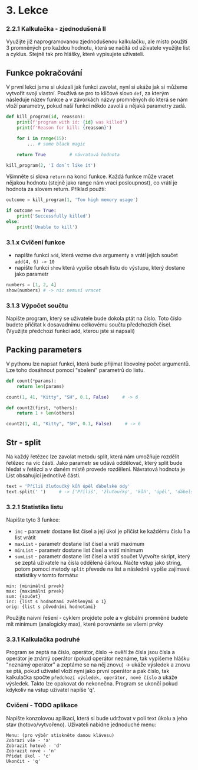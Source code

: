 # 3. Lekce

### 2.2.1 Kalkulačka - zjednodušená II
Využijte již naprogramovanou zjednodušenou kalkulačku, ale místo použití 3 promněných pro každou hodnotu, která se načítá od uživatele využijte list a cyklus. Stejně tak pro hlášky, které vypisujete uživateli.

## Funkce pokračování
V první lekci jsme si ukázali jak funkci zavolat, nyní si ukáže jak si můžeme vytvořit svoji vlastní. Používá se pro to klíčové slovo `def`, za kterým následuje název funkce a v závorkách názvy promněných do která se nám vloží parametry, pokud naší funkci někdo zavolá a nějaká parametry zadá.
```python
def kill_program(id, reasson):
    print(f'program with id: {id} was killed')
    print(f'Reason for kill: {reasson}')

    for i in range(15):
        ... # some black magic

    return True         # návratová hodnota

kill_program(2, 'I don`t like it')
```
Všimněte si slova `return` na konci funkce. Každá funkce může vracet nějakou hodnotu (stejně jako range nám vrací posloupnost), co vrátí je hodnota za slovem return. Příklad použtí:
```python
outcome = kill_program(1, 'Too high memory usage')

if outcome == True:
    print('Successfully killed')
else:
    print('Unable to kill')
```

### 3.1.x Cvičení funkce
* napište funkci `add`, která vezme dva argumenty a vrátí jejich součet
```add(4, 6) -> 10```
* napište funkci `show` která vypíše obsah listu do výstupu, který dostane jako parametr
```python
numbers = [1, 2, 4]
show(numbers) # -> nic nemusí vracet
```

### 3.1.3 Výpočet součtu
Napište program, který se uživatele bude dokola ptát na číslo. Toto číslo budete přičítat k dosavadnímu celkovému součtu předchozích čísel. (Využijte předchozí funkci add, kterou jste si napsali)

## Packing parameters
V pythonu lze napsat funkci, která bude přijímat libovolný počet argumentů. Lze toho dosáhnout pomocí "sbalení" parametrů do listu.
```python
def count(*params):
    return len(params)

count(1, 41, "Kitty", "SH", 0.1, False)     # -> 6

def count2(first, *others):
    return 1 + len(others)

count2(1, 41, "Kitty", "SH", 0.1, False)     # -> 6
```

## Str - split
Na každý řetězec lze zavolat metodu split, která nám umožňuje rozdělit řetězec na víc částí. Jako parametr se udává oddělovač, který split bude hledat v řetězci a v daném místě provede rozdělení. Návratová hodnota je List obsahující jednotlivé části.
```python
text = 'Příliš žluťoučký kůň úpěl ďábelské ódy'
text.split(' ')     # -> ['Příliš', 'žluťoučký', 'kůň', 'úpěl', 'ďábelské', 'ódy']
```

### 3.2.1 Statistika listu
Napište tyto 3 funkce:
* `inc` - parametr dostane list čísel a její úkol je přičíst ke každému číslu 1 a list vrátit
* `maxList` - parametr dostane list čísel a vrátí maximum
* `minList` - parametr dostane list čísel a vrátí minimum
* `sumList` - parametr dostane list čísel a vrátí součet
Vytvořte skript, který se zeptá uživatele na čísla oddělená čárkou. Načte vstup jako string, potom pomocí metody `split` převede na list a následně vypíše zajímavé statistiky v tomto formátu:
```text
min: {minimální prvek}
max: {maximální prvek}
sum: {součet}
inc: {list s hodnotami zvětšenými o 1}
orig: {list s původními hodnotami}
```
Použijte naivní řešení - cyklem projdete pole a v globální promněné budete mít minimum (analogicky max), které porovnánte se všemi prvky


<!-- Nejprve napsat vše do cyklu, potom vylepšit separací kódu do funkce-->
### 3.3.1 Kalkulačka podruhé
Program se zeptá na číslo, operátor, číslo -> ověří že čísla jsou čísla a operátor je známý operátor (pokud operátor neznáme, tak vypíšeme hlášku "neznámý operátor" a zeptáme se na něj znovu) -> ukáže výsledek a znovu se ptá, pokud uživatel vloží nyní jako první operátor a pak číslo, tak kalkulačka spočte `předchozí výsledek, operátor, nové číslo` a ukáže výsledek. Takto lze opakovat do nekonečna. Program se ukončí pokud kdykoliv na vstup uživatel napíše 'q'.


### Cvičení - TODO aplikace
Napište konzolovou aplikaci, která si bude udržovat v poli text úkolu a jeho stav (hotovo/vytvořeno). Uživateli nabídne jednoduché menu:
```
Menu: (pro výběr stiskněte danou klávesu)
Zobrazi vše - 'a'
Zobrazit hotové - 'd'
Zobrazit nové - 'n'
Přidat úkol - 'c'
Ukončit - 'q'
```

